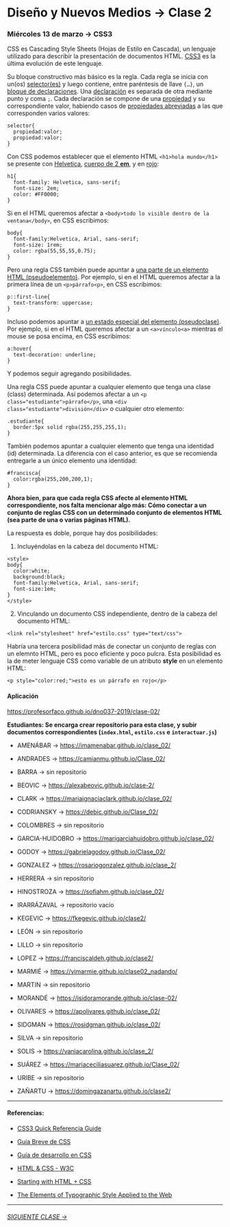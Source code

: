 # Diseño y Nuevos Medios → Clase 2  

### Miércoles 13 de marzo → CSS3

CSS es Cascading Style Sheets (Hojas de Estilo en Cascada), un lenguaje utilizado para describir la presentación de documentos HTML. [CSS3](https://www.w3.org/TR/css-2018/#css-level-3) es la última evolución de este lenguaje.

Su bloque constructivo más básico es la regla. Cada regla se inicia con un(os) [selector(es)](https://developer.mozilla.org/es/docs/Web/CSS/Referencia_CSS#Selectores) y  luego contiene, entre paréntesis de llave `{…}`, un [bloque de declaraciones](https://developer.mozilla.org/es/docs/Web/CSS/Syntax#Bloques_de_declaraciones_en_CSS). Una [declaración](https://developer.mozilla.org/es/docs/Web/CSS/Syntax#Declaraciones_de_CSS) es separada de otra mediante punto y coma `;`. Cada declaración se compone de una [propiedad](https://www.w3.org/TR/css-2018/#properties) y su correspondiente valor, habiendo casos de [propiedades abreviadas](https://developer.mozilla.org/es/docs/Web/CSS/Shorthand_properties) a las que corresponden varios valores:

```
selector{
  propiedad:valor;
  propiedad:valor;
}
```

Con CSS podemos establecer que el elemento HTML `<h1>hola mundo</h1>` se presente con [Helvetica](https://www.w3schools.com/cssref/css_websafe_fonts.asp), [cuerpo de 2 **em**](https://www.w3schools.com/cssref/css_units.asp), y en [rojo](https://www.w3schools.com/colors/default.asp):

```
h1{
  font-family: Helvetica, sans-serif; 
  font-size: 2em;
  color: #FF0000;
}
```

Si en el HTML queremos afectar a `<body>todo lo visible dentro de la ventana</body>`, en CSS escribimos:

```
body{
  font-family:Helvetica, Arial, sans-serif;
  font-size: 1rem;
  color: rgba(55,55,55,0.75);  
}
```

Pero una regla CSS también puede apuntar a [una parte de un elemento HTML (pseudoelemento)](https://developer.mozilla.org/es/docs/Web/CSS/Pseudoelementos). Por ejemplo, si en el HTML queremos afectar a la primera línea de un `<p>párrafo<p>`, en CSS escribimos:

```
p::first-line{
  text-transform: uppercase;
}
```

Incluso podemos apuntar a [un estado especial del elemento (pseudoclase)](https://developer.mozilla.org/es/docs/Web/CSS/Pseudo-classes). Por ejemplo, si en el HTML queremos afectar a un `<a>vínculo<a>` mientras el mouse se posa encima, en CSS escribimos:

```
a:hover{
  text-decoration: underline;
}
```

Y podemos seguir agregando posibilidades.

Una regla CSS puede apuntar a cualquier elemento que tenga una clase (class) determinada. Así podemos afectar a un `<p class="estudiante">párrafo</p>`, una `<div class="estudiante">división</div>` o cualquier otro elemento:

```
.estudiante{
  border:5px solid rgba(255,255,255,1);
}
```

También podemos apuntar a cualquier elemento que tenga una identidad (id) determinada. La diferencia con el caso anterior, es que se recomienda entregarle a un único elemento una identidad:

```
#francisca{
  color:rgba(255,200,200,1);
}
```

**Ahora bien, para que cada regla CSS afecte al elemento HTML correspondiente, nos falta mencionar algo más: Cómo conectar a un conjunto de reglas CSS con un determinado conjunto de elementos HTML (sea parte de una o varias páginas HTML).**

La respuesta es doble, porque hay dos posibilidades: 

1. Incluyéndolas en la cabeza del documento HTML:

```
<style>
body{
  color:white;
  background:black;
  font-family:Helvetica, Arial, sans-serif;
  font-size:1em;
}
</style>
```

2. Vinculando un documento CSS independiente, dentro de la cabeza del documento HTML:

```
<link rel="stylesheet" href="estilo.css" type="text/css">
```
 
Habría una tercera posibilidad más de conectar un conjunto de reglas con un elemnto HTML, pero es poco eficiente y poco pulcra. Esta posibilidad es la de meter lenguaje CSS como variable de un atributo **style** en un elemento HTML:

```
<p style="color:red;">esto es un párrafo en rojo</p>
```

#### Aplicación

https://profesorfaco.github.io/dno037-2019/clase-02/

**Estudiantes: Se encarga crear repositorio para esta clase, y subir documentos correspondientes (`index.html`, `estilo.css` e `interactuar.js`)**

- AMENÁBAR → https://imamenabar.github.io/clase_02/

- ANDRADES → https://camianmu.github.io/Clase_02/

- BARRA →	sin repositorio

- BEOVIC → https://alexabeovic.github.io/clase-2/

- CLARK → https://mariaignaciaclark.github.io/clase_02/

- CODRIANSKY → https://debic.github.io/Clase_02/

- COLOMBRES →	sin repositorio

 - GARCIA-HUIDOBRO → https://marigarciahuidobro.github.io/clase_02/

- GODOY → https://gabrielagodoy.github.io/Clase_02/

- GONZALEZ → https://rosariogonzalez.github.io/clase_2/

- HERRERA → sin repositorio

- HINOSTROZA → https://sofiahm.github.io/clase_02/

- IRARRÁZAVAL → repositorio vacío

- KEGEVIC → https://fkegevic.github.io/clase2/

- LEÓN →	sin repositorio

- LILLO →	sin repositorio

- LOPEZ → https://franciscaldeh.github.io/clase2/

- MARMIÉ → https://vimarmie.github.io/clase02_nadando/

- MARTIN → sin repositorio

- MORANDÉ → https://isidoramorande.github.io/clase-02/

- OLIVARES → https://apolivares.github.io/clase_02/

- SIDGMAN → https://rosidgman.github.io/clase_02/

- SILVA →	sin repositorio

- SOLIS → https://vaniacarolina.github.io/clase_2/

- SUÁREZ → https://mariaceciliasuarez.github.io/Clase_02/

- URIBE →	sin repositorio

- ZAÑARTU → https://domingazanartu.github.io/clase2/

- - - - - 

#### Referencias:

- [CSS3 Quick Referencia Guide](https://cloud.netlifyusercontent.com/assets/344dbf88-fdf9-42bb-adb4-46f01eedd629/d7fb67af-5180-463d-b58a-bfd4a220d5d0/css3-cheat-sheet.pdf)

- [Guía Breve de CSS](https://www.w3c.es/Divulgacion/GuiasBreves/HojasEstilo)

- [Guía de desarrollo en CSS](https://developer.mozilla.org/es/docs/Web/Guide/CSS)

- [HTML & CSS - W3C](https://www.w3.org/standards/webdesign/htmlcss)

- [Starting with HTML + CSS](https://www.w3.org/Style/Examples/011/firstcss.en.html)

- [The Elements of Typographic Style Applied to the Web](http://webtypography.net/)

- - - - - - - 

###### [SIGUIENTE CLASE →](https://github.com/profesorfaco/dno037-2019/tree/gh-pages/clase-03)

